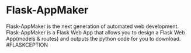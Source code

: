 # Flask-AppMaker
Flask-AppMaker is the next generation of automated web development. Flask-AppMaker is a Flask Web App that allows you to design a Flask Web App(models & routes) and outputs the python code for you to download. #FLASKCEPTION
